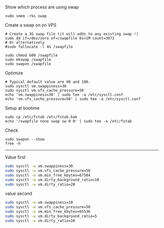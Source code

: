 Show which process are using swap

    sudo smem -rks swap

Create a swap on on VPS


    # Create a 3G swap file (it will adds to any existing swap !)
    sudo dd if=/dev/zero of=/swapfile bs=1M count=3072
    # Or alternatively
    #sudo fallocate -l 4G /swapfile

    sudo chmod 600 /swapfile
    sudo mkswap /swapfile
    sudo swapon /swapfile


Optimize

    # Typical default value are 60 and 100.
    sudo sysctl vm.swappiness=30
    sudo sysctl vm.vfs_cache_pressure=50
    echo 'vm.swappiness=30' | sudo tee -a /etc/sysctl.conf
    echo 'vm.vfs_cache_pressure=50' | sudo tee -a /etc/sysctl.conf

Setup at bootime

    sudo cp /etc/fstab /etc/fstab.bak
    echo '/swapfile none swap sw 0 0' | sudo tee -a /etc/fstab

Check

    sudo swapon --show
    free -h

---

Value first

```sh
sudo sysctl -w vm.swappiness=30
sudo sysctl -w vm.vfs_cache_pressure=50
sudo sysctl -w vm.min_free_kbytes=67584
sudo sysctl -w vm.dirty_background_ratio=10
sudo sysctl -w vm.dirty_ratio=20
```

value second

```sh
sudo sysctl -w vm.swappiness=10
sudo sysctl -w vm.vfs_cache_pressure=50
sudo sysctl -w vm.min_free_kbytes=65536
sudo sysctl -w vm.dirty_background_ratio=5
sudo sysctl -w vm.dirty_ratio=10
```

